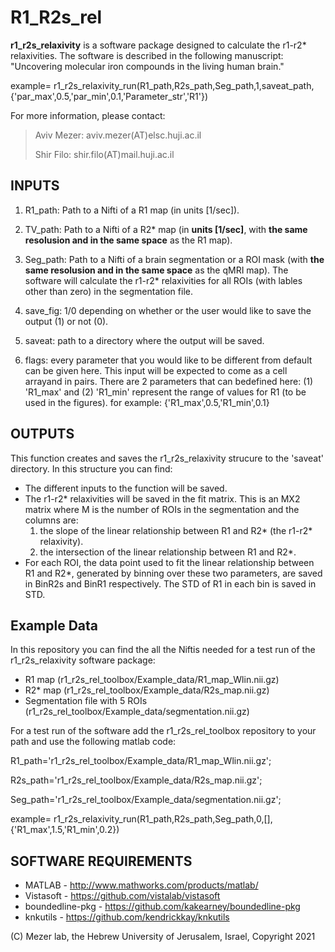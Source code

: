 # R1_R2s_rel #

**r1_r2s_relaxivity** is a software package designed to calculate the r1-r2* relaxivities. The software is described in the following manuscript:
"Uncovering molecular iron compounds in the living human brain."

example= r1_r2s_relaxivity_run(R1_path,R2s_path,Seg_path,1,saveat_path,{'par_max',0.5,'par_min',0.1,'Parameter_str','R1'})

For more information, please contact: 

>Aviv Mezer: aviv.mezer(AT)elsc.huji.ac.il
>
>Shir Filo: shir.filo(AT)mail.huji.ac.il

## INPUTS ###

1) R1_path:   Path to a Nifti of a R1 map (in units [1/sec]).

2) TV_path:   Path to a Nifti of a R2* map (in **units [1/sec]**, with **the same resolusion and in the same space** as the R1 map).

3) Seg_path:   Path to a Nifti of a brain segmentation or a ROI mask (with **the same resolusion and in the same space** as the qMRI map). The software will calculate the r1-r2* relaxivities for all ROIs (with lables other than zero) in the segmentation file.

4) save_fig:   1/0 depending on whether or the user would like to save the output (1) or not (0).

5) saveat:   path to a directory where the output will be saved.

6) flags:   every parameter that you would like to be different from default can be given here. This input will be expected to come as a cell arrayand in pairs. There are 2 parameters that can bedefined here: (1) 'R1_max' and (2) 'R1_min' represent the range of values for R1 (to be used in the figures). for example: {'R1_max',0.5,'R1_min',0.1}


## OUTPUTS ###

This function creates and saves the r1_r2s_relaxivity strucure to the 'saveat' directory. In this structure you can find:
*  The different inputs to the function will be saved.
*  The r1-r2* relaxivities will be saved in the fit matrix. This is an MX2 matrix where M is the number of ROIs in the segmentation and the columns are:
	1) the slope of the linear relationship between R1 and R2* (the r1-r2* relaxivity).
	2) the intersection of the linear relationship between R1 and R2*.
*  For each ROI, the data point used to fit the linear relationship between R1 and R2*, generated by binning over these two parameters, are saved in BinR2s and BinR1 respectively. The STD of R1 in each bin is saved in STD.   


## Example Data ###

In this repository you can find the all the Niftis needed for a test run of the r1_r2s_relaxivity software package:
*  R1 map (r1_r2s_rel_toolbox/Example_data/R1_map_Wlin.nii.gz)
*  R2* map (r1_r2s_rel_toolbox/Example_data/R2s_map.nii.gz)
*  Segmentation file with 5 ROIs (r1_r2s_rel_toolbox/Example_data/segmentation.nii.gz)   

For a test run of the software add the r1_r2s_rel_toolbox repository to your path and use the following matlab code:

R1_path='r1_r2s_rel_toolbox/Example_data/R1_map_Wlin.nii.gz';

R2s_path='r1_r2s_rel_toolbox/Example_data/R2s_map.nii.gz';

Seg_path='r1_r2s_rel_toolbox/Example_data/segmentation.nii.gz';

example= r1_r2s_relaxivity_run(R1_path,R2s_path,Seg_path,0,[],{'R1_max',1.5,'R1_min',0.2})

## SOFTWARE REQUIREMENTS ###
  
* MATLAB          - http://www.mathworks.com/products/matlab/
* Vistasoft       - https://github.com/vistalab/vistasoft
* boundedline-pkg - https://github.com/kakearney/boundedline-pkg    
* knkutils        - https://github.com/kendrickkay/knkutils

(C) Mezer lab, the Hebrew University of Jerusalem, Israel, Copyright 2021


